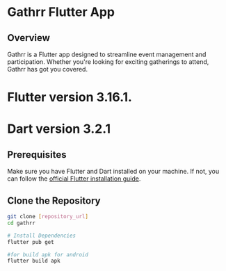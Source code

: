 # Gathrr Flutter App

## Overview
Gathrr is a Flutter app designed to streamline event management and participation. Whether you're looking for exciting gatherings to attend, Gathrr has got you covered. 

# Flutter version 3.16.1.
# Dart version 3.2.1


## Prerequisites
Make sure you have Flutter and Dart installed on your machine. If not, you can follow the [official Flutter installation guide](https://flutter.dev/docs/get-started/install).

## Clone the Repository
```bash
git clone [repository_url]
cd gathrr

# Install Dependencies
flutter pub get

#for build apk for android 
flutter build apk


